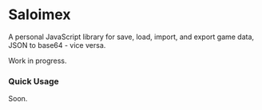 # Saloimex

A personal JavaScript library for save, load, import, and export game data,
JSON to base64 - vice versa.

Work in progress.

### Quick Usage

Soon.